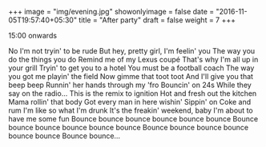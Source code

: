 +++
image = "img/evening.jpg"
showonlyimage = false
date = "2016-11-05T19:57:40+05:30"
title = "After party"
draft = false
weight = 7
+++

15:00 onwards

<!--more-->

No I'm not tryin' to be rude
But hey, pretty girl, I'm feelin' you
The way you do the things you do
Remind me of my Lexus coupé
That's why I'm all up in your grill
Tryin' to get you to a hotel
You must be a football coach
The way you got me playin' the field
Now gimme that toot toot
And I'll give you that beep beep
Runnin' her hands through my 'fro
Bouncin' on 24s
While they say on the radio...
This is the remix to ignition
Hot and fresh out the kitchen
Mama rollin' that body
Got every man in here wishin'
Sippin' on Coke and rum
I'm like so what I'm drunk
It's the freakin' weekend, baby
I'm about to have me some fun
Bounce bounce bounce bounce bounce bounce
Bounce bounce bounce bounce bounce bounce
Bounce bounce bounce bounce bounce bounce
Bounce bounce…
